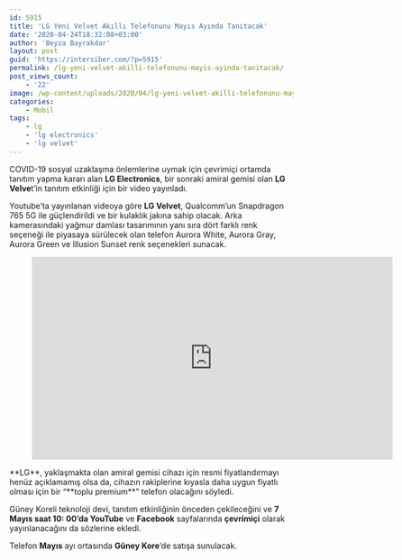 ```yaml
---
id: 5915
title: 'LG Yeni Velvet Akıllı Telefonunu Mayıs Ayında Tanıtacak'
date: '2020-04-24T18:32:08+03:00'
author: 'Beyza Bayrakdar'
layout: post
guid: 'https://intersiber.com/?p=5915'
permalink: /lg-yeni-velvet-akilli-telefonunu-mayis-ayinda-tanitacak/
post_views_count:
    - '22'
image: /wp-content/uploads/2020/04/lg-yeni-velvet-akilli-telefonunu-mayis-ayinda-tanitacak.jpg
categories:
    - Mobil
tags:
    - lg
    - 'lg electronics'
    - 'lg velvet'
---
```


COVID-19 sosyal uzaklaşma önlemlerine uymak için çevrimiçi ortamda tanıtım yapma kararı alan **LG Electronics**, bir sonraki amiral gemisi olan **LG Velve**t’in tanıtım etkinliği için bir video yayınladı.

Youtube’ta yayınlanan videoya göre **LG Velvet**, Qualcomm’un Snapdragon 765 5G ile güçlendirildi ve bir kulaklık jakına sahip olacak. Arka kamerasındaki yağmur damlası tasarımının yanı sıra dört farklı renk seçeneği ile piyasaya sürülecek olan telefon Aurora White, Aurora Gray, Aurora Green ve Illusion Sunset renk seçenekleri sunacak.

<figure class="wp-block-embed-youtube wp-block-embed is-type-video is-provider-youtube wp-embed-aspect-16-9 wp-has-aspect-ratio"><div class="wp-block-embed__wrapper"><span class="embed-youtube" style="text-align:center; display: block;"><iframe allowfullscreen="true" class="youtube-player" height="360" src="https://www.youtube.com/embed/atoPtQXbgdE?version=3&rel=1&fs=1&autohide=2&showsearch=0&showinfo=1&iv_load_policy=1&wmode=transparent" style="border:0;" width="640"></iframe></span></div></figure>**LG**, yaklaşmakta olan amiral gemisi cihazı için resmi fiyatlandırmayı henüz açıklamamış olsa da, cihazın rakiplerine kıyasla daha uygun fiyatlı olması için bir “**toplu premium**” telefon olacağını söyledi.

Güney Koreli teknoloji devi, tanıtım etkinliğinin önceden çekileceğini ve **7 Mayıs saat 10: 00’da YouTube** ve **Facebook** sayfalarında **çevrimiçi** olarak yayınlanacağını da sözlerine ekledi.

Telefon **Mayıs** ayı ortasında **Güney Kore**‘de satışa sunulacak.